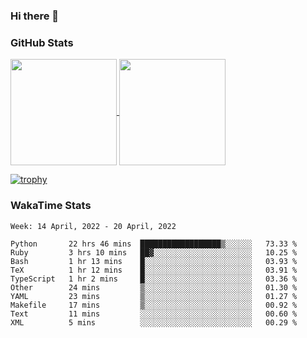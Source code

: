 ### Hi there 👋

### GitHub Stats

<a href="https://github.com/anuraghazra/github-readme-stats">
  <img align="center" height="170px" src="https://github-readme-stats.vercel.app/api/top-langs/?username=tksfjt1024&layout=compact&count_private=true&show_icons=true&show_icons=true&theme=graywhite" />
</a>
<a href="https://github.com/anuraghazra/github-readme-stats">
  <img align="center" height="170px" src="https://github-readme-stats.vercel.app/api?username=tksfjt1024&count_private=true&show_icons=true&show_icons=true&theme=graywhite" />
</a>

[![trophy](https://github-profile-trophy.vercel.app/?username=tksfjt1024)](https://github.com/ryo-ma/github-profile-trophy)

### WakaTime Stats

<!--START_SECTION:waka-->
```text
Week: 14 April, 2022 - 20 April, 2022

Python       22 hrs 46 mins  ██████████████████▒░░░░░░   73.33 % 
Ruby         3 hrs 10 mins   ██▓░░░░░░░░░░░░░░░░░░░░░░   10.25 % 
Bash         1 hr 13 mins    █░░░░░░░░░░░░░░░░░░░░░░░░   03.93 % 
TeX          1 hr 12 mins    █░░░░░░░░░░░░░░░░░░░░░░░░   03.91 % 
TypeScript   1 hr 2 mins     █░░░░░░░░░░░░░░░░░░░░░░░░   03.36 % 
Other        24 mins         ▒░░░░░░░░░░░░░░░░░░░░░░░░   01.30 % 
YAML         23 mins         ▒░░░░░░░░░░░░░░░░░░░░░░░░   01.27 % 
Makefile     17 mins         ▒░░░░░░░░░░░░░░░░░░░░░░░░   00.92 % 
Text         11 mins         ░░░░░░░░░░░░░░░░░░░░░░░░░   00.60 % 
XML          5 mins          ░░░░░░░░░░░░░░░░░░░░░░░░░   00.29 % 
```
<!--END_SECTION:waka-->
